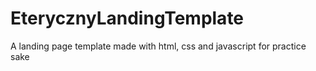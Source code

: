 # EterycznyLandingTemplate
A landing page template made with html, css and javascript for practice sake
